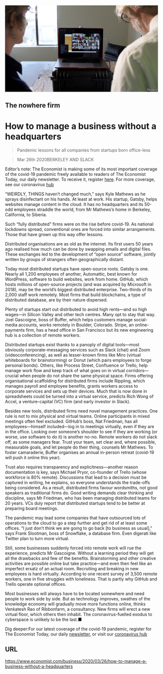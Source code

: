 ![](./images/20200328_WBP502.jpg)

## The nowhere firm

# How to manage a business without a headquarters

> Pandemic lessons for all companies from startups born office-less

> Mar 26th 2020BERKELEY AND SLACK

Editor’s note: The Economist is making some of its most important coverage of the covid-19 pandemic freely available to readers of The Economist Today, our daily newsletter. To receive it, register [here](https://www.economist.com//newslettersignup). For more coverage, see our coronavirus [hub](https://www.economist.com//coronavirus)

“WEIRDLY, THINGS haven’t changed much,” says Kyle Mathews as he sprays disinfectant on his hands. At least at work. His startup, Gatsby, helps websites manage content in the cloud. It has no headquarters and its 50-odd employees straddle the world, from Mr Mathews’s home in Berkeley, California, to Siberia.

Such “fully distributed” firms were on the rise before covid-19. As national lockdowns spread, conventional ones are forced into similar arrangements. Those that have grown up this way offer lessons. 

Distributed organisations are as old as the internet. Its first users 50 years ago realised how much can be done by swapping emails and digital files. These exchanges led to the development of “open source” software, jointly written by groups of strangers often geographically distant.

Today most distributed startups have open-source roots. Gatsby is one. Nearly all 1,200 employees of another, Automattic, best known for WordPress, software to build websites, work from home. GitHub, which hosts millions of open-source projects (and was acquired by Microsoft in 2018), may be the world’s biggest distributed enterprise. Two-thirds of its 2,000 staff work remotely. Most firms that build blockchains, a type of distributed database, are by their nature dispersed.

Plenty of startups start out distributed to avoid high rents—and so high wages—in Silicon Valley and other tech centres. Many opt to stay that way. Joel Gascoigne, boss of Buffer, which helps customers manage social-media accounts, works remotely in Boulder, Colorado. Stripe, an online-payments firm, has a head office in San Francisco but its new engineering hub is a collection of remote workers.

Distributed startups exist thanks to a panoply of digital tools—most obviously corporate-messaging services such as Slack (chat) and Zoom (videoconferencing), as well as lesser-known firms like Miro (virtual whiteboards for brainstorming) or Donut (which pairs employees to forge personal bonds). Others, like Process Street, Confluence or Trello, help manage work flow and keep track of what goes on in virtual corridors—crucial when people do not share the same physical space. Firms offering organisational scaffolding for distributed firms include Rippling, which manages payroll and employee benefits, grants workers access to corporate services and sets up their devices. Much that is now done in spreadsheets could be turned into a virtual service, predicts Rich Wong of Accel, a venture-capital (VC) firm (and early investor in Slack).

Besides new tools, distributed firms need novel management practices. One rule is not to mix physical and virtual teams. Online participants in mixed meetings often feel excluded. GitHub’s boss, Nat Friedman, has all employees—himself included—log in to meetings virtually, even if they are in the office. Looking over someone’s shoulder to see if they are working (or worse, use software to do it) is another no-no. Remote workers do not slack off, as some managers fear. Trust your team, set clear and, where possible, measurable goals, and let people do their thing, counsels Mr Mathews. To foster camaraderie, Buffer organises an annual in-person retreat (covid-19 will push it online this year).

Trust also requires transparency and explicitness—another reason documentation is key, says Michael Pryor, co-founder of Trello (whose workforce is 80% remote). Discussions that lead to a decision must be captured in writing, he explains, so everyone understands the trade-offs being considered. As a result, distributed firms favour wordsmiths, not good speakers as traditional firms do. Good writing demands clear thinking and discipline, says Mr Friedman, who has been managing distributed teams for 20 years. VCs duly report that distributed startups tend to be better at preparing board meetings.

The pandemic may lead some companies that have outsourced lots of operations to the cloud to go a step further and get rid of at least some offices. “I just don’t think we are going to go back [to business as usual],” says Frank Slootman, boss of Snowflake, a database firm. Even digerati like Twitter plan to turn more virtual.

Still, some businesses suddenly forced into remote work will rue the experience, predicts Mr Gascoigne. Without a learning period they will get all the drawbacks and few of the benefits. Brainstorming and other creative activities are possible online but take practice—and even then feel like an imperfect ersatz of an actual room. Recruiting and breaking in new employees is hard virtually. According to one recent survey of 3,500 remote workers, one in five struggles with loneliness. That is partly why GitHub and Trello operate optional offices.

Most businesses will always have to be located somewhere and need people to work side by side. But as technology improves, swathes of the knowledge economy will gradually move more functions online, thinks Venkatesh Rao of Ribbonfarm, a consultancy. New firms will erect a new virtual floor, which others then inhabit. The coronavirus-fuelled exodus to cyberspace is unlikely to be the last.■

Dig deeper:For our latest coverage of the covid-19 pandemic, register for The Economist Today, our daily [newsletter](https://www.economist.com//newslettersignup), or visit our [coronavirus hub](https://www.economist.com//coronavirus)

## URL

https://www.economist.com/business/2020/03/26/how-to-manage-a-business-without-a-headquarters

